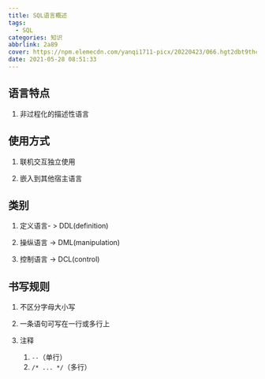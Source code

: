 ```yaml
---
title: SQL语言概述
tags:
  - SQL
categories: 知识
abbrlink: 2a89
cover: https://npm.elemecdn.com/yanqi1711-picx/20220423/066.hgt2dbt9thc.webp
date: 2021-05-28 08:51:33
---
```


## 语言特点
1. 非过程化的描述性语言

## 使用方式
1. 联机交互独立使用

2. 嵌入到其他宿主语言

## 类别
1. 定义语言- > DDL(definition)

2. 操纵语言 -> DML(manipulation)

3. 控制语言 -> DCL(control)

## 书写规则
1. 不区分字母大小写

2. 一条语句可写在一行或多行上

3. 注释
   1. `--`（单行）
   2. `/* ... */`（多行）
